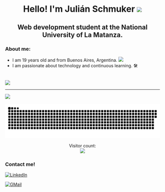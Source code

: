
<h1 align="center">Hello! I'm Julián Schmuker <img src="https://raw.githubusercontent.com/iampavangandhi/iampavangandhi/master/gifs/Hi.gif" width="30px"></h1>

<h2 align="center">Web development student at the National University of La Matanza.</h2>

### About me:
 - I am 19 years old and from Buenos Aires, Argentina. <img src="argentina.png" width="20px">
 - I am passionate about technology and continuous learning. 🛠

<br>


<a href="https://github.com/JulianKer?tab=repositories">
  <img height=200 align="center" src="https://my-stats-43gk.vercel.app/api?username=JulianKer&show_icons=true&theme=merko&hide=contribs,issues&show=discussions_answered&rank_icon=github&include_all_commits=true&card_width=150" />
</a>

<br>

***

<img height=200 src="https://github-readme-streak-stats-git-main-davids-projects-ad77adcc.vercel.app/?user=JulianKer&theme=chartreuse-dark"/>

<a href="https://github.com/JulianKer#js-contribution-activity"><img src="contributions.svg"></a>

<p align="center">
  Visitor count:<br>
  <img src="https://profile-counter.glitch.me/JulianKer/count.svg"/>
</p>






<h3>Contact me!</h3>

[![LinkedIn](https://img.shields.io/badge/Julián_Gabriel_Schmuker-0077B5?style=for-the-badge&logo=linkedin&logoColor=white&labelColor=101010)](https://www.linkedin.com/in/juli%C3%A1n-gabriel-schmuker-185358288/)

[![GMail](https://img.shields.io/badge/julianschker@gmail.com-FF0000?style=for-the-badge&logo=gmail&logoColor=white&labelColor=101010)](mailto:julianschker@gmail.com)
